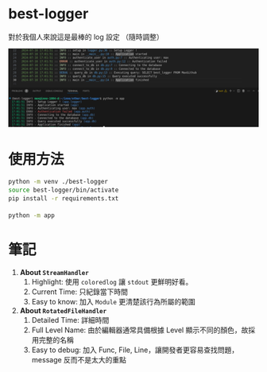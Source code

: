 # best-logger
對於我個人來說這是最棒的 log 設定 （隨時調整）

![demo](./doc/demo.png)

# 使用方法
```bash
python -m venv ./best-logger
source best-logger/bin/activate
pip install -r requirements.txt

python -m app
```

# 筆記
1. **About `StreamHandler`**
   1. Highlight: 使用 `coloredlog` 讓 `stdout` 更鮮明好看。
   2. Current Time: 只紀錄當下時間
   3. Easy to know: 加入 `Module` 更清楚該行為所屬的範圍
2. **About `RotatedFileHandler`** 
   1. Detailed Time: 詳細時間
   2. Full Level Name: 由於編輯器通常具備根據 Level 顯示不同的顏色，故採用完整的名稱 
   3. Easy to debug: 加入 Func, File, Line，讓開發者更容易查找問題， message 反而不是太大的重點
